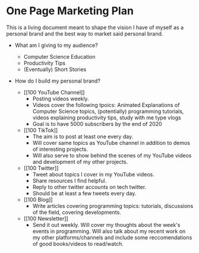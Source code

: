 # One Page Marketing Plan

This is a living document meant to shape the vision I have of myself as a personal brand and the best way to market said personal brand. 

- What am I giving to my audience?
	- Computer Science Education
	- Productivity Tips
	- (Eventually) Short Stories

- How do I build my personal brand?
	- [[100 YouTube Channel]]
		- Posting videos weekly.
		- Videos cover the following tpoics: Animated Explanations of Computer Science topics, (potentially) programming tutorials, videos explaining productivity tips, study with me type vlogs
		- Goal is to have 5000 subscribers by the end of 2020
	- [[100 TikTok]]
		- The aim is to post at least one every day.
		- Will cover same topics as YouTube channel in addition to demos of interesting projects. 
		- Will also serve to show behind the scenes of my YouTube videos and development of my other projects.
	- [[100 Twitter]]
		- Tweet about topics I cover in my YouTube videos.
		- Share resources I find helpful.
		- Reply to other twitter accounts on tech twitter.
		- Should be at least a few tweets every day.
	- [[100 Blog]]
		- Write articles covering programming topics: tutorials, discussions of the field, covering developments.
	- [[100 Newsletter]]
		- Send it out weekly. Will cover my thoughts about the week's events in programming. Will also talk about my recent work on my other platforms/channels and include some reccomendations of good books/videos to read/watch.
